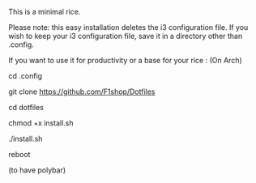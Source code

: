 This is a minimal rice.

Please note: this easy installation deletes the i3 configuration file. If you wish to keep your i3 configuration file, save it in a directory other than .config.

If you want to use it for productivity or a base for your rice :
(On Arch)

cd .config

git clone https://github.com/F1shop/Dotfiles

cd dotfiles

chmod +x install.sh

./install.sh

reboot

(to have polybar)
